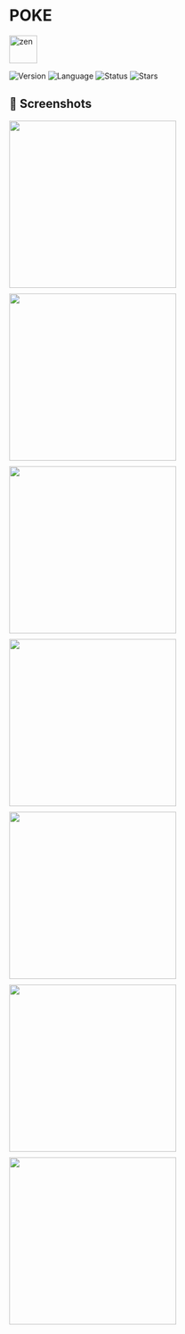 # POKE
<img src="src/assets/icon/icon.png" alt="zen" width="50"/>

![Version](https://img.shields.io/badge/version-1.0.0-de0a26) ![Language](https://img.shields.io/badge/language-Typescript-de0a26) ![Status](https://img.shields.io/badge/status-Process-de0a26)
![Stars](https://img.shields.io/github/stars/Luis3Fernando/Poke?style=social)


## 📱 Screenshots

<div style="display: flex; flex-wrap: wrap; gap: 10px;">
  <img src="src/assets/screenshots/home1.jpg" width="300"/>
  <img src="src/assets/screenshots/home2.jpg" width="300"/>
  <img src="src/assets/screenshots/list.jpg" width="300"/>
  <img src="src/assets/screenshots/pokemon_insecto.jpg" width="300"/>
  <img src="src/assets/screenshots/pokemon_normal.jpg" width="300"/>
  <img src="src/assets/screenshots/pokemon_pelea.jpg" width="300"/>
  <img src="src/assets/screenshots/pokemon_planta.jpg" width="300"/>
</div>
